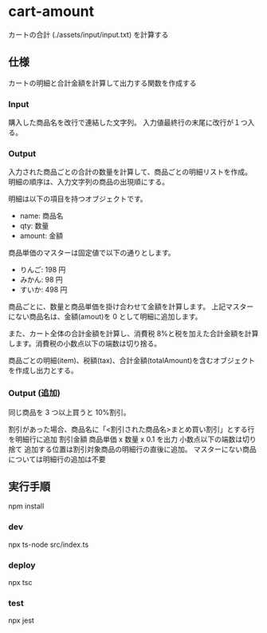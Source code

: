 # cart-amount

カートの合計 (./assets/input/input.txt) を計算する

## 仕様

カートの明細と合計金額を計算して出力する関数を作成する

### Input

購入した商品名を改行で連結した文字列。
入力値最終行の末尾に改行が１つ入る。

### Output

入力された商品ごとの合計の数量を計算して、商品ごとの明細リストを作成。
明細の順序は、入力文字列の商品の出現順にする。

明細は以下の項目を持つオブジェクトです。

- name: 商品名
- qty: 数量
- amount: 金額

商品単価のマスターは固定値で以下の通りとします。

- りんご: 198 円
- みかん: 98 円
- すいか: 498 円

商品ごとに、数量と商品単価を掛け合わせて金額を計算します。
上記マスターにない商品名は、金額(amout)を 0 として明細に追加します。

また、カート全体の合計金額を計算し、消費税 8%と税を加えた合計金額を計算します。消費税の小数点以下の端数は切り捨る。

商品ごとの明細(item)、税額(tax)、合計金額(totalAmount)を含むオブジェクトを作成し出力とする。

### Output (追加)

同じ商品を 3 つ以上買うと 10%割引。

割引があった場合、商品名に「<割引された商品名>まとめ買い割引」とする行を明細行に追加
割引金額 商品単価 x 数量 x 0.1 を出力
小数点以下の端数は切り捨て
追加する位置は割引対象商品の明細行の直後に追加。
マスターにない商品については明細行の追加は不要

## 実行手順

npm install

### dev

npx ts-node src/index.ts

### deploy

npx tsc

### test

npx jest
